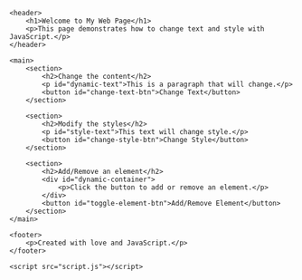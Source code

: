 <!DOCTYPE html>
<html lang="en">

<head>
    <meta charset="UTF-8">
    <meta name="viewport" content="width=device-width, initial-scale=1.0">
    <title>Dynamic Content and Style with JavaScript</title>
    <link rel="stylesheet" href="styles.css">
</head>

<body>

    <header>
        <h1>Welcome to My Web Page</h1>
        <p>This page demonstrates how to change text and style with JavaScript.</p>
    </header>

    <main>
        <section>
            <h2>Change the content</h2>
            <p id="dynamic-text">This is a paragraph that will change.</p>
            <button id="change-text-btn">Change Text</button>
        </section>

        <section>
            <h2>Modify the styles</h2>
            <p id="style-text">This text will change style.</p>
            <button id="change-style-btn">Change Style</button>
        </section>

        <section>
            <h2>Add/Remove an element</h2>
            <div id="dynamic-container">
                <p>Click the button to add or remove an element.</p>
            </div>
            <button id="toggle-element-btn">Add/Remove Element</button>
        </section>
    </main>

    <footer>
        <p>Created with love and JavaScript.</p>
    </footer>

    <script src="script.js"></script>
</body>

</html>
